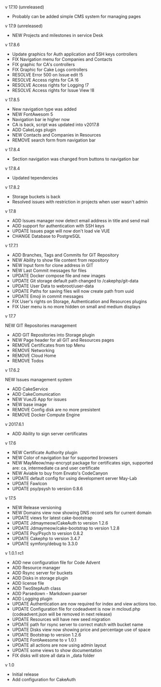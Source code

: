v 17.10 (unreleased)

* Probably can be added simple CMS system for managing pages

v 17.9 (unreleased)

* NEW Projects and milestones in service Desk

v 17.8.6

* Update graphics for Auth application and SSH keys controllers
* FIX Navigation menu for Companies and Contacts
* FIX graphic for CA's controllers
* FIX Graphic for Cake Logs controllers
* RESOLVE Error 500 on Issue edit !5
* RESOLVE Access rights for CA !6
* RESOLVE Access rights for Logging !7
* RESOLVE Access rights for Issue View !8

v 17.8.5

* New navigation type was added
* NEW FontAwesom 5
* Navigation bar ie higher now
* CA is back, script was updated into v2017.8
* ADD CakeLogs plugin
* NEW Contacts and Companies in Resources
* REMOVE search form from navigation bar

v 17.8.4

* Section navigation was changed from buttons to navigation bar

v 17.8.4

* Updated tependencies

v 17.8.2

* Storage buckets is back
* Resolved issues with restriction in projects when user wasn't admin

v 17.8

* ADD Issues manager now detect email address in title and send mail
* ADD support for authentication with SSH keys
* UPDATE Issues page will now don't load vie VUE
* CHANGE Database to PostgreSQL

v 17.7.1

* ADD Branches, Tags and Commits for GIT Repository
* NEW Ability to show file content from repository
* NEW Input form for clone address in GIT
* NEW Last Commit messages for files
* UPDATE Docker compose file and new images
* UPDATE Git storage default path changed to /cakephp/git-data
* UPDATE User Data to webroot/user-data
* UPDATE Paths for saving files will now create path from uuid
* UPDATE Emoji in commit messages
* FIX User's rights on Storage, Authentication and Resources plugins
* FIX User menu is no more hidden on small and medium displays

v 17.7

NEW GIT Repositories management

* ADD GIT Repositories into Storage plugin
* NEW Page header for all GIT and Resources pages
* REMOVE Certificates from top Menu
* REMOVE Networking
* REMOVE Cloud Home
* REMOVE Todos

v 17.6.2

NEW Issues management system

* ADD CakeService
* ADD CakeComunication
* NEW VueJS App for issues
* NEW base image
* REMOVE Config disk are no more presistent
* REMOVE Docker Compute Engine

v 2017.6.1

* ADD Ability to sign server certificates

v 17.6

* NEW Certificate Authority plugin
* NEW Color of navigation bar for supported browsers
* NEW MayMeow/may-encrypt package for certificates sign, supported are: ca, intermediate ca and user certificate
* NEW Aviable to buy from Envato's CodeCanyon
* UPDATE default config for using development server May-Lab
* UPDATE FawIcon
* UPDATE psy/psysh to version 0.8.6

v 17.5

* NEW Release versioning
* NEW Domains view now showing DNS record sets for current domain
* UPDATE views for latest cake-bootstrap
* UPDATE Jdmaymeow/CakeAuth to version 1.2.6
* UPDATE Jdmaymeow/cake-bootstrap to version 1.2.8
* UPDATE Psy/Psych to version 0.8.2
* UPDATE Cakephp to version 3.4.7
* UPDATE symfony/debug to 3.3.0

v 1.0.1 rc1

* ADD new configuration file for Code Advent
* ADD Resource manager
* ADD Rsync server for buckets
* ADD Disks in storage plugin
* ADD license file
* ADD TwoStepAuth class
* ADD Parsedown - Markdown paarser
* ADD Logging plugin
* UPDATE Authentication are now required for index and view actions too.
* UPDATE Configuration file for codeadvent is now in mcloud.php (codeadvent.json will be removed in next release)
* UPDATE Resources will have new seed migration
* UPDATE path for rsync server to correct match with bucket name
* UPDATE Disks view now showing price and percentage use of space
* UPDATE Bootstrap to version 1.2.6
* UPDATE FontAwesome to v 1.0.1
* UPDATE all actions are now using admin layout
* UPDATE some views to show documentation
* FIX disks will store all data in _data folder

v 1.0

* Initial release
* Add configuration for CakeAuth
